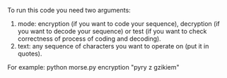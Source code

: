 To run this code you need two arguments:
1. mode: encryption (if you want to code your sequence), decryption (if you want to decode your sequence) or test (if you want to check correctness of process of coding and decoding).
2. text: any sequence of characters you want to operate on (put it in quotes).

For example: 
python morse.py encryption "pyry z gzikiem"
